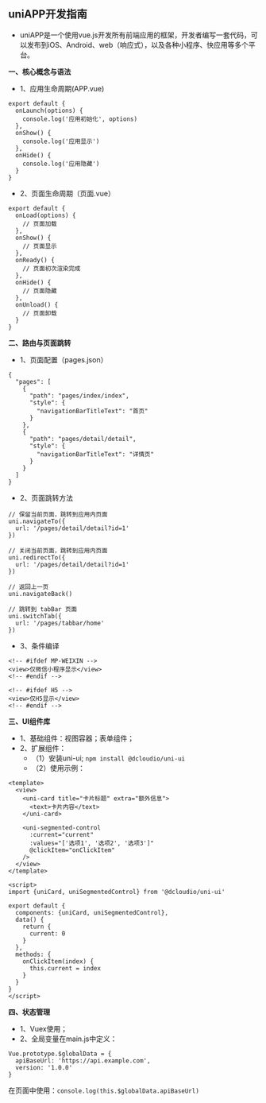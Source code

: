 ## uniAPP开发指南
- uniAPP是一个使用vue.js开发所有前端应用的框架，开发者编写一套代码，可以发布到iOS、Android、web（响应式），以及各种小程序、快应用等多个平台。

**一、核心概念与语法**
- 1、应用生命周期(APP.vue)
```
export default {
  onLaunch(options) {
    console.log('应用初始化', options)
  },
  onShow() {
    console.log('应用显示')
  },
  onHide() {
    console.log('应用隐藏')
  }
}
```
- 2、页面生命周期（页面.vue）
```
export default {
  onLoad(options) {
    // 页面加载
  },
  onShow() {
    // 页面显示
  },
  onReady() {
    // 页面初次渲染完成
  },
  onHide() {
    // 页面隐藏
  },
  onUnload() {
    // 页面卸载
  }
}
```

**二、路由与页面跳转**
- 1、页面配置（pages.json）
```
{
  "pages": [
    {
      "path": "pages/index/index",
      "style": {
        "navigationBarTitleText": "首页"
      }
    },
    {
      "path": "pages/detail/detail",
      "style": {
        "navigationBarTitleText": "详情页"
      }
    }
  ]
}
```
- 2、页面跳转方法
```
// 保留当前页面，跳转到应用内页面
uni.navigateTo({
  url: '/pages/detail/detail?id=1'
})

// 关闭当前页面，跳转到应用内页面
uni.redirectTo({
  url: '/pages/detail/detail?id=1'
})

// 返回上一页
uni.navigateBack()

// 跳转到 tabBar 页面
uni.switchTab({
  url: '/pages/tabbar/home'
})
```
- 3、条件编译
```
<!-- #ifdef MP-WEIXIN -->
<view>仅微信小程序显示</view>
<!-- #endif -->

<!-- #ifdef H5 -->
<view>仅H5显示</view>
<!-- #endif -->
```
**三、UI组件库**
- 1、基础组件：视图容器；表单组件；
- 2、扩展组件：
   - （1）安装uni-ui; ```npm install @dcloudio/uni-ui```
   - （2）使用示例：
```
<template>
  <view>
    <uni-card title="卡片标题" extra="额外信息">
      <text>卡片内容</text>
    </uni-card>
    
    <uni-segmented-control 
      :current="current" 
      :values="['选项1', '选项2', '选项3']"
      @clickItem="onClickItem"
    />
  </view>
</template>

<script>
import {uniCard, uniSegmentedControl} from '@dcloudio/uni-ui'

export default {
  components: {uniCard, uniSegmentedControl},
  data() {
    return {
      current: 0
    }
  },
  methods: {
    onClickItem(index) {
      this.current = index
    }
  }
}
</script>
```

**四、状态管理**
- 1、Vuex使用；
- 2、全局变量在main.js中定义：
```
Vue.prototype.$globalData = {
  apiBaseUrl: 'https://api.example.com',
  version: '1.0.0'
}
```
在页面中使用：```console.log(this.$globalData.apiBaseUrl)```
